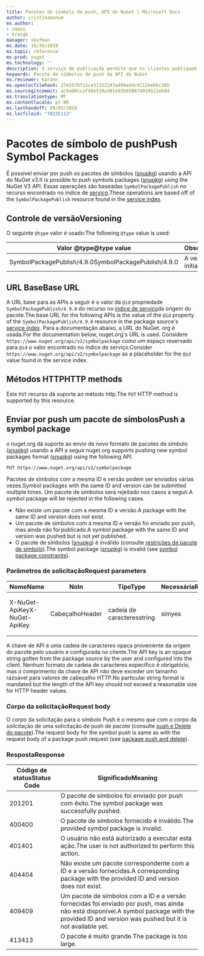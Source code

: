 ```yaml
---
title: Pacotes de símbolo de push, API do NuGet | Microsoft Docs
author: cristinamanum
ms.author:
- cmanu
- kraigb
manager: skofman
ms.date: 10/30/2018
ms.topic: reference
ms.prod: nuget
ms.technology: ''
description: O serviço de publicação permite que os clientes publiquem novos pacotes de símbolo.
keywords: Pacote de símbolos de push da API do NuGet
ms.reviewer: karann
ms.openlocfilehash: 27e557bf15ce31152243a409eddc4112eeb6c38b
ms.sourcegitcommit: ac9a00ccaf90e539a381e92b650074910b21eb0d
ms.translationtype: MT
ms.contentlocale: pt-BR
ms.lasthandoff: 09/03/2019
ms.locfileid: "70235113"
---
```

# <a name="push-symbol-packages"></a><span data-ttu-id="451f0-104">Pacotes de símbolo de push</span><span class="sxs-lookup"><span data-stu-id="451f0-104">Push Symbol Packages</span></span>

<span data-ttu-id="451f0-105">É possível enviar por push os pacotes de símbolos ([snupkg](../create-packages/Symbol-Packages-snupkg.md)) usando a API do NuGet v3.</span><span class="sxs-lookup"><span data-stu-id="451f0-105">It is possible to push symbols packages ([snupkg](../create-packages/Symbol-Packages-snupkg.md)) using the NuGet V3 API.</span></span>
<span data-ttu-id="451f0-106">Essas operações são baseadas `SymbolPackagePublish` no recurso encontrado no índice de [serviço](service-index.md).</span><span class="sxs-lookup"><span data-stu-id="451f0-106">These operations are based off of the `SymbolPackagePublish` resource found in the [service index](service-index.md).</span></span>

## <a name="versioning"></a><span data-ttu-id="451f0-107">Controle de versão</span><span class="sxs-lookup"><span data-stu-id="451f0-107">Versioning</span></span>

<span data-ttu-id="451f0-108">O seguinte `@type` valor é usado:</span><span class="sxs-lookup"><span data-stu-id="451f0-108">The following `@type` value is used:</span></span>

<span data-ttu-id="451f0-109">Valor @type</span><span class="sxs-lookup"><span data-stu-id="451f0-109">@type value</span></span>                 | <span data-ttu-id="451f0-110">Observações</span><span class="sxs-lookup"><span data-stu-id="451f0-110">Notes</span></span>
--------------------        | -----
<span data-ttu-id="451f0-111">SymbolPackagePublish/4.9.0</span><span class="sxs-lookup"><span data-stu-id="451f0-111">SymbolPackagePublish/4.9.0</span></span>  | <span data-ttu-id="451f0-112">A versão inicial</span><span class="sxs-lookup"><span data-stu-id="451f0-112">The initial release</span></span>

## <a name="base-url"></a><span data-ttu-id="451f0-113">URL Base</span><span class="sxs-lookup"><span data-stu-id="451f0-113">Base URL</span></span>

<span data-ttu-id="451f0-114">A URL base para as APIs a seguir é o valor da `@id` propriedade `SymbolPackagePublish/4.9.0` do recurso no [índice de serviço](service-index.md)da origem do pacote.</span><span class="sxs-lookup"><span data-stu-id="451f0-114">The base URL for the following APIs is the value of the `@id` property of the `SymbolPackagePublish/4.9.0` resource in the package source's [service index](service-index.md).</span></span> <span data-ttu-id="451f0-115">Para a documentação abaixo, a URL do NuGet. org é usada.</span><span class="sxs-lookup"><span data-stu-id="451f0-115">For the documentation below, nuget.org's URL is used.</span></span> <span data-ttu-id="451f0-116">Considere `https://www.nuget.org/api/v2/symbolpackage` como um espaço reservado para `@id` o valor encontrado no índice de serviço.</span><span class="sxs-lookup"><span data-stu-id="451f0-116">Consider `https://www.nuget.org/api/v2/symbolpackage` as a placeholder for the `@id` value found in the service index.</span></span>

## <a name="http-methods"></a><span data-ttu-id="451f0-117">Métodos HTTP</span><span class="sxs-lookup"><span data-stu-id="451f0-117">HTTP methods</span></span>

<span data-ttu-id="451f0-118">Este `PUT` recurso dá suporte ao método http.</span><span class="sxs-lookup"><span data-stu-id="451f0-118">The `PUT` HTTP method is supported by this resource.</span></span> 

## <a name="push-a-symbol-package"></a><span data-ttu-id="451f0-119">Enviar por push um pacote de símbolos</span><span class="sxs-lookup"><span data-stu-id="451f0-119">Push a symbol package</span></span>

<span data-ttu-id="451f0-120">o nuget.org dá suporte ao envio de novo formato de pacotes de símbolo ([snupkg](../create-packages/Symbol-Packages-snupkg.md)) usando a API a seguir.</span><span class="sxs-lookup"><span data-stu-id="451f0-120">nuget.org supports pushing new symbol packages format ([snupkg](../create-packages/Symbol-Packages-snupkg.md)) using the following API.</span></span> 

    PUT https://www.nuget.org/api/v2/symbolpackage

<span data-ttu-id="451f0-121">Pacotes de símbolos com a mesma ID e versão podem ser enviados várias vezes.</span><span class="sxs-lookup"><span data-stu-id="451f0-121">Symbol packages with the same ID and version can be submitted multiple times.</span></span> <span data-ttu-id="451f0-122">Um pacote de símbolos será rejeitado nos casos a seguir.</span><span class="sxs-lookup"><span data-stu-id="451f0-122">A symbol package will be rejected in the following cases.</span></span>
- <span data-ttu-id="451f0-123">Não existe um pacote com a mesma ID e versão.</span><span class="sxs-lookup"><span data-stu-id="451f0-123">A package with the same ID and version does not exist.</span></span>
- <span data-ttu-id="451f0-124">Um pacote de símbolos com a mesma ID e versão foi enviado por push, mas ainda não foi publicado.</span><span class="sxs-lookup"><span data-stu-id="451f0-124">A symbol package with the same ID and version was pushed but is not yet published.</span></span>
- <span data-ttu-id="451f0-125">O pacote de símbolos ([snupkg](../create-packages/Symbol-Packages-snupkg.md)) é inválido (consulte [restrições de pacote de símbolo](../create-packages/Symbol-Packages-snupkg.md)).</span><span class="sxs-lookup"><span data-stu-id="451f0-125">The symbol package ([snupkg](../create-packages/Symbol-Packages-snupkg.md)) is invalid (see [symbol package constraints](../create-packages/Symbol-Packages-snupkg.md)).</span></span>

### <a name="request-parameters"></a><span data-ttu-id="451f0-126">Parâmetros de solicitação</span><span class="sxs-lookup"><span data-stu-id="451f0-126">Request parameters</span></span>

<span data-ttu-id="451f0-127">Nome</span><span class="sxs-lookup"><span data-stu-id="451f0-127">Name</span></span>           | <span data-ttu-id="451f0-128">No</span><span class="sxs-lookup"><span data-stu-id="451f0-128">In</span></span>     | <span data-ttu-id="451f0-129">Tipo</span><span class="sxs-lookup"><span data-stu-id="451f0-129">Type</span></span>   | <span data-ttu-id="451f0-130">Necessária</span><span class="sxs-lookup"><span data-stu-id="451f0-130">Required</span></span> | <span data-ttu-id="451f0-131">Observações</span><span class="sxs-lookup"><span data-stu-id="451f0-131">Notes</span></span>
-------------- | ------ | ------ | -------- | -----
<span data-ttu-id="451f0-132">X-NuGet-ApiKey</span><span class="sxs-lookup"><span data-stu-id="451f0-132">X-NuGet-ApiKey</span></span> | <span data-ttu-id="451f0-133">Cabeçalho</span><span class="sxs-lookup"><span data-stu-id="451f0-133">Header</span></span> | <span data-ttu-id="451f0-134">cadeia de caracteres</span><span class="sxs-lookup"><span data-stu-id="451f0-134">string</span></span> | <span data-ttu-id="451f0-135">sim</span><span class="sxs-lookup"><span data-stu-id="451f0-135">yes</span></span>      | <span data-ttu-id="451f0-136">Por exemplo, `X-NuGet-ApiKey: {USER_API_KEY}`</span><span class="sxs-lookup"><span data-stu-id="451f0-136">For example, `X-NuGet-ApiKey: {USER_API_KEY}`</span></span>

<span data-ttu-id="451f0-137">A chave de API é uma cadeia de caracteres opaca proveniente da origem do pacote pelo usuário e configurada no cliente.</span><span class="sxs-lookup"><span data-stu-id="451f0-137">The API key is an opaque string gotten from the package source by the user and configured into the client.</span></span> <span data-ttu-id="451f0-138">Nenhum formato de cadeia de caracteres específico é obrigatório, mas o comprimento da chave de API não deve exceder um tamanho razoável para valores de cabeçalho HTTP.</span><span class="sxs-lookup"><span data-stu-id="451f0-138">No particular string format is mandated but the length of the API key should not exceed a reasonable size for HTTP header values.</span></span>

### <a name="request-body"></a><span data-ttu-id="451f0-139">Corpo da solicitação</span><span class="sxs-lookup"><span data-stu-id="451f0-139">Request body</span></span>

<span data-ttu-id="451f0-140">O corpo da solicitação para o símbolo Push é o mesmo que com o corpo da solicitação de uma solicitação de push de pacote (consulte [push e Delete do pacote](package-publish-resource.md)).</span><span class="sxs-lookup"><span data-stu-id="451f0-140">The request body for the symbol push is same as with the request body of a package push request (see [package push and delete](package-publish-resource.md)).</span></span> 

### <a name="response"></a><span data-ttu-id="451f0-141">Resposta</span><span class="sxs-lookup"><span data-stu-id="451f0-141">Response</span></span>

<span data-ttu-id="451f0-142">Código de status</span><span class="sxs-lookup"><span data-stu-id="451f0-142">Status Code</span></span> | <span data-ttu-id="451f0-143">Significado</span><span class="sxs-lookup"><span data-stu-id="451f0-143">Meaning</span></span>
----------- | -------
<span data-ttu-id="451f0-144">201</span><span class="sxs-lookup"><span data-stu-id="451f0-144">201</span></span>         | <span data-ttu-id="451f0-145">O pacote de símbolos foi enviado por push com êxito.</span><span class="sxs-lookup"><span data-stu-id="451f0-145">The symbol package was successfully pushed.</span></span>
<span data-ttu-id="451f0-146">400</span><span class="sxs-lookup"><span data-stu-id="451f0-146">400</span></span>         | <span data-ttu-id="451f0-147">O pacote de símbolos fornecido é inválido.</span><span class="sxs-lookup"><span data-stu-id="451f0-147">The provided symbol package is invalid.</span></span>
<span data-ttu-id="451f0-148">401</span><span class="sxs-lookup"><span data-stu-id="451f0-148">401</span></span>         | <span data-ttu-id="451f0-149">O usuário não está autorizado a executar esta ação.</span><span class="sxs-lookup"><span data-stu-id="451f0-149">The user is not authorized to perform this action.</span></span>
<span data-ttu-id="451f0-150">404</span><span class="sxs-lookup"><span data-stu-id="451f0-150">404</span></span>         | <span data-ttu-id="451f0-151">Não existe um pacote correspondente com a ID e a versão fornecidas.</span><span class="sxs-lookup"><span data-stu-id="451f0-151">A corresponding package with the provided ID and version does not exist.</span></span>
<span data-ttu-id="451f0-152">409</span><span class="sxs-lookup"><span data-stu-id="451f0-152">409</span></span>         | <span data-ttu-id="451f0-153">Um pacote de símbolos com a ID e a versão fornecidas foi enviado por push, mas ainda não está disponível.</span><span class="sxs-lookup"><span data-stu-id="451f0-153">A symbol package with the provided ID and version was pushed but it is not available yet.</span></span>
<span data-ttu-id="451f0-154">413</span><span class="sxs-lookup"><span data-stu-id="451f0-154">413</span></span>         | <span data-ttu-id="451f0-155">O pacote é muito grande.</span><span class="sxs-lookup"><span data-stu-id="451f0-155">The package is too large.</span></span>

